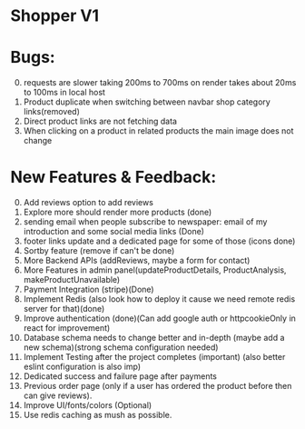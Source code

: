 ﻿# Shopper V1

# Bugs: 
0. requests are slower taking 200ms to 700ms on render takes about 20ms to 100ms in local host
1. Product duplicate when switching between navbar shop category links(removed)
2. Direct product links are not fetching data
3. When clicking on a product in related products the main image does not change
# New Features & Feedback: 
0. Add reviews option to add reviews
1. Explore more should render more products (done)
2. sending email when people subscribe to newspaper: email of my introduction and some social media links (Done)
3. footer links update and a dedicated page for some of those (icons done)
4. Sortby feature (remove if can't be done)
5. More Backend APIs (addReviews, maybe a form for contact)
6. More Features in admin panel(updateProductDetails, ProductAnalysis, makeProductUnavailable)
7. Payment Integration (stripe)(Done)
8. Implement Redis (also look how to deploy it cause we need remote redis server for that)(done)
9. Improve authentication (done)(Can add google auth or httpcookieOnly in react for improvement)
10. Database schema needs to change better and in-depth (maybe add a new schema)(strong schema configuration needed)
11. Implement Testing after the project completes (important) (also better eslint configuration is also imp)
12. Dedicated success and failure page after payments
13. Previous order page (only if a user has ordered the product before then can give reviews).
14. Improve UI/fonts/colors (Optional)
15. Use redis caching as mush as possible.
